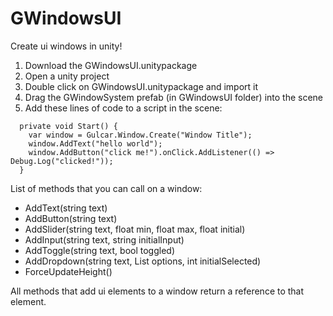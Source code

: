 # GWindowsUI
Create ui windows in unity!

1. Download the GWindowsUI.unitypackage
2. Open a unity project
3. Double click on GWindowsUI.unitypackage and import it
4. Drag the GWindowSystem prefab (in GWindowsUI folder) into the scene
5. Add these lines of code to a script in the scene:
```
  private void Start() {
    var window = Gulcar.Window.Create("Window Title");
    window.AddText("hello world");
    window.AddButton("click me!").onClick.AddListener(() => Debug.Log("clicked!"));
  }
```
List of methods that you can call on a window:
- AddText(string text)
- AddButton(string text)
- AddSlider(string text, float min, float max, float initial)
- AddInput(string text, string initialInput)
- AddToggle(string text, bool toggled)
- AddDropdown(string text, List<string> options, int initialSelected)
- ForceUpdateHeight()

All methods that add ui elements to a window return a reference to that element.

